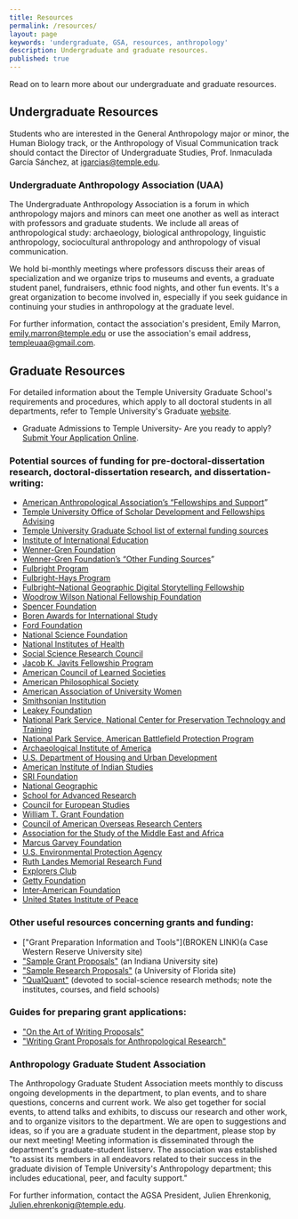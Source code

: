 ```yaml
---
title: Resources
permalink: /resources/
layout: page
keywords: 'undergraduate, GSA, resources, anthropology'
description: Undergraduate and graduate resources.
published: true
---
```

Read on to learn more about our undergraduate and graduate resources.

## Undergraduate Resources

Students who are interested in the General Anthropology major or minor, the Human Biology track, or the Anthropology of Visual Communication track should contact the Director of Undergraduate Studies, Prof. Inmaculada García Sánchez, at [igarcias@temple.edu](mailto:igarcias@temple.edu).
 
### Undergraduate Anthropology Association (UAA) 

The Undergraduate Anthropology Association is a forum in which anthropology majors and minors can meet one another as well as interact with professors and graduate students. We include all areas of anthropological study: archaeology, biological anthropology, linguistic anthropology, sociocultural anthropology and anthropology of visual communication. 

We hold bi-monthly meetings where professors discuss their areas of specialization and we organize trips to museums and events, a graduate student panel, fundraisers, ethnic food nights, and other fun events. It's a great organization to become involved in, especially if you seek guidance in continuing your studies in anthropology at the graduate level.

For further information, contact the association's president, Emily Marron, [emily.marron@temple.edu](mailto:emily.marron@temple.edu) or use the association's email address, [templeuaa@gmail.com](mailto:templeuaa@gmail.com). 

## Graduate Resources

For detailed information about the Temple University Graduate School's requirements and procedures, which apply to all doctoral students in all departments, refer to Temple University's Graduate [website](http://www.temple.edu/grad/policies/gradpolicies.htm).

- Graduate Admissions to Temple University- Are you ready to apply? [Submit Your Application Online](http://www.temple.edu/grad/admissions/howtoapply.htm). 

### Potential sources of funding for pre-doctoral-dissertation research, doctoral-dissertation research, and dissertation-writing: 

- [American Anthropological Association’s “Fellowships and Support](http://www.aaanet.org/profdev/fellowships/)”
- [Temple University Office of Scholar Development and Fellowships Advising](http://www.temple.edu/vpus/fellowships/grad-opportunities/)
- [Temple University Graduate School list of external funding sources](http://www.temple.edu/grad/finances/external.htm)
- [Institute of International Education](http://www.iie.org/en/program-finder)
- [Wenner-Gren Foundation](http://wennergren.org/)
- [Wenner-Gren Foundation’s “Other Funding Sources](http://www.wennergren.org/resources)” 
- [Fulbright Program](http://fulbright.state.gov/)
- [Fulbright-Hays Program](http://www2.ed.gov/programs/iegpsddrap/index.html)
- [Fulbright–National Geographic Digital Storytelling Fellowship](http://us.fulbrightonline.org/fulbright-nat-geo-fellowship)
- [Woodrow Wilson National Fellowship Foundation](http://www.woodrow.org/)
- [Spencer Foundation](http://www.spencer.org/)
- [Boren Awards for International Study](http://www.borenawards.org/)
- [Ford Foundation](http://www.fordfoundation.org/)
- [National Science Foundation](http://www.nsf.gov/funding/education.jsp?fund_type=2)
- [National Institutes of Health](http://www.nih.gov/)
- [Social Science Research Council](http://www.ssrc.org/)
- [Jacob K. Javits Fellowship Program](http://www2.ed.gov/programs/jacobjavits/index.html)
- [American Council of Learned Societies](http://www.acls.org/programs/comps/)
- [American Philosophical Society](http://www.amphilsoc.org/grants/)
- [American Association of University Women](http://www.aauw.org/)
- [Smithsonian Institution](http://www.smithsonianofi.com/)
- [Leakey Foundation](http://www.leakeyfoundation.org/grants/overview)
- [National Park Service, National Center for Preservation Technology and Training](http://ncptt.nps.gov/grants/)
- [National Park Service, American Battlefield Protection Program](http://www.nps.gov/history/hps/abpp/)
- [Archaeological Institute of America](http://www.archaeological.org/grants) 
- [U.S. Department of Housing and Urban Development](http://portal.hud.gov/hudportal/HUD?src=/programdescription/ddrg) 
- [American Institute of Indian Studies](http://www.indiastudies.org/)
- [SRI Foundation](http://www.srifoundation.org/ed_opp.html)
- [National Geographic](http://www.nationalgeographic.com/explorers/grants-programs/)
- [School for Advanced Research](http://sarweb.org/index.php?resident_scholars)
- [Council for European Studies](http://councilforeuropeanstudies.org/grants-and-awards/grants-and-awards-faq)
- [William T. Grant Foundation](http://www.wtgrantfoundation.org/funding_opportunities/research_grants)
- [Council of American Overseas Research Centers](http://www.caorc.org/)
- [Association for the Study of the Middle East and Africa](http://www.asmeascholars.org/resource/awards-research-travel-grants/)
- [Marcus Garvey Foundation](http://www.garveyfoundation.com/)
- [U.S. Environmental Protection Agency](http://epa.gov/ncer/rfa/2015/2015_star_gradfellow.html)
- [Ruth Landes Memorial Research Fund](http://www.thereedfoundation.org/landes/grants.html)
- [Explorers Club](https://explorers.org/expeditions/funding/expedition_grants)
- [Getty Foundation](http://www.getty.edu/foundation/apply/)
- [Inter-American Foundation](http://www.iie.org/Programs/IAF-Grassroots-Development-Fellowship-Program/About)
- [United States Institute of Peace](http://www.usip.org/grants-fellowships/fellowship-opportunities/jennings-randolph-peace-scholarship-dissertation-program)

### Other useful resources concerning grants and funding: 

- ["Grant Preparation Information and Tools"](BROKEN LINK)(a Case Western Reserve University site)
- ["Sample Grant Proposals"](http://www.indiana.edu/~gradgrnt/prposal-writing-and-research-resources/sample-grant-proposals/) (an Indiana University site)
- ["Sample Research Proposals"](http://gravlee.org/ang5091/proposals.htm) (a University of Florida site) 
- ["QualQuant"](http://qualquant.net/) (devoted to social-science research methods; note the institutes, courses, and field schools)

### Guides for preparing grant applications: 

- ["On the Art of Writing Proposals"](http://www.ssrc.org/publications/view/7A9CB4F4-815F-DE11-BD80-001CC477EC70/)
- ["Writing Grant Proposals for Anthropological Research"](http://www.wennergren.org/news/advice-how-write-a-grant-proposal)

### Anthropology Graduate Student Association

The Anthropology Graduate Student Association meets monthly to discuss ongoing developments in the department, to plan events, and to share questions, concerns and current work. We also get together for social events, to attend talks and exhibits, to discuss our research and other work, and to organize visitors to the department. We are open to suggestions and ideas, so if you are a graduate student in the department, please stop by our next meeting! Meeting information is disseminated through the department's graduate-student listserv. The association was established "to assist its members in all endeavors related to their success in the graduate division of Temple University's Anthropology department; this includes educational, peer, and faculty support." 

For further information, contact the AGSA President, Julien Ehrenkonig, [Julien.ehrenkonig@temple.edu](mailto:Julien.ehrenkonig@temple.edu).
